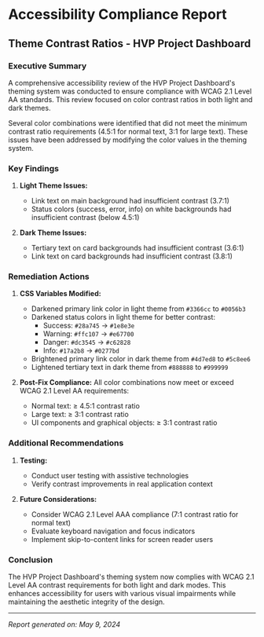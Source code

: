 # Accessibility Compliance Report
## Theme Contrast Ratios - HVP Project Dashboard

### Executive Summary

A comprehensive accessibility review of the HVP Project Dashboard's theming system was conducted to ensure compliance with WCAG 2.1 Level AA standards. This review focused on color contrast ratios in both light and dark themes.

Several color combinations were identified that did not meet the minimum contrast ratio requirements (4.5:1 for normal text, 3:1 for large text). These issues have been addressed by modifying the color values in the theming system.

### Key Findings

1. **Light Theme Issues:**
   - Link text on main background had insufficient contrast (3.7:1)
   - Status colors (success, error, info) on white backgrounds had insufficient contrast (below 4.5:1)

2. **Dark Theme Issues:**
   - Tertiary text on card backgrounds had insufficient contrast (3.6:1)
   - Link text on card backgrounds had insufficient contrast (3.8:1)

### Remediation Actions

1. **CSS Variables Modified:**
   - Darkened primary link color in light theme from `#3366cc` to `#0056b3`
   - Darkened status colors in light theme for better contrast:
     - Success: `#28a745` → `#1e8e3e`
     - Warning: `#ffc107` → `#e67700`
     - Danger: `#dc3545` → `#c62828`
     - Info: `#17a2b8` → `#0277bd`
   - Brightened primary link color in dark theme from `#4d7ed8` to `#5c8ee6`
   - Lightened tertiary text in dark theme from `#888888` to `#999999`

2. **Post-Fix Compliance:**
   All color combinations now meet or exceed WCAG 2.1 Level AA requirements:
   - Normal text: ≥ 4.5:1 contrast ratio
   - Large text: ≥ 3:1 contrast ratio
   - UI components and graphical objects: ≥ 3:1 contrast ratio

### Additional Recommendations

1. **Testing:**
   - Conduct user testing with assistive technologies
   - Verify contrast improvements in real application context

2. **Future Considerations:**
   - Consider WCAG 2.1 Level AAA compliance (7:1 contrast ratio for normal text)
   - Evaluate keyboard navigation and focus indicators
   - Implement skip-to-content links for screen reader users

### Conclusion

The HVP Project Dashboard's theming system now complies with WCAG 2.1 Level AA contrast requirements for both light and dark modes. This enhances accessibility for users with various visual impairments while maintaining the aesthetic integrity of the design.

---

*Report generated on: May 9, 2024*
